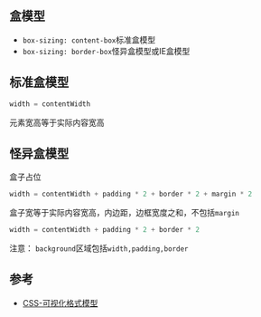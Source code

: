 ## 盒模型

* `box-sizing: content-box`标准盒模型
* `box-sizing: border-box`怪异盒模型或IE盒模型

## 标准盒模型
```js
width = contentWidth
```
元素宽高等于实际内容宽高

## 怪异盒模型
盒子占位
```js
width = contentWidth + padding * 2 + border * 2 + margin * 2
```
盒子宽等于实际内容宽高，内边距，边框宽度之和，不包括`margin`
```js
width = contentWidth + padding * 2 + border * 2
```


注意：
`background`区域包括`width,padding,border`

## 参考
* [CSS-可视化格式模型](https://www.zhiqiang2726.com/2019/03/23/CSS-%E5%8F%AF%E8%A7%86%E5%8C%96%E6%A0%BC%E5%BC%8F%E6%A8%A1%E5%9E%8B/#more)
